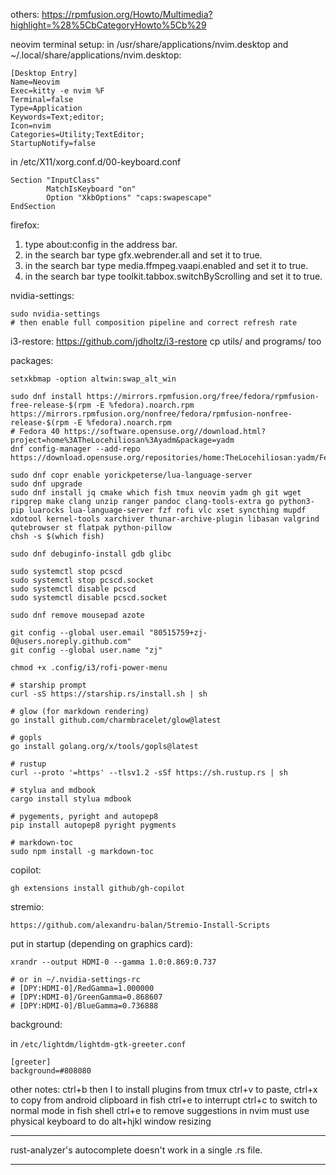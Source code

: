 others:
https://rpmfusion.org/Howto/Multimedia?highlight=%28%5CbCategoryHowto%5Cb%29

neovim terminal setup:
in /usr/share/applications/nvim.desktop and ~/.local/share/applications/nvim.desktop:
```
[Desktop Entry]
Name=Neovim
Exec=kitty -e nvim %F
Terminal=false
Type=Application
Keywords=Text;editor;
Icon=nvim
Categories=Utility;TextEditor;
StartupNotify=false
```

in /etc/X11/xorg.conf.d/00-keyboard.conf
```
Section "InputClass"
        MatchIsKeyboard "on"
        Option "XkbOptions" "caps:swapescape"
EndSection
```

firefox:
1. type about:config in the address bar.
2. in the search bar type gfx.webrender.all and set it to true.
3. in the search bar type media.ffmpeg.vaapi.enabled and set it to true.
4. in the search bar type toolkit.tabbox.switchByScrolling and set it to true.


nvidia-settings:
```
sudo nvidia-settings
# then enable full composition pipeline and correct refresh rate
```

i3-restore:
https://github.com/jdholtz/i3-restore
cp utils/ and programs/ too

packages:
```
setxkbmap -option altwin:swap_alt_win

sudo dnf install https://mirrors.rpmfusion.org/free/fedora/rpmfusion-free-release-$(rpm -E %fedora).noarch.rpm https://mirrors.rpmfusion.org/nonfree/fedora/rpmfusion-nonfree-release-$(rpm -E %fedora).noarch.rpm
# Fedora 40 https://software.opensuse.org//download.html?project=home%3ATheLocehiliosan%3Ayadm&package=yadm
dnf config-manager --add-repo https://download.opensuse.org/repositories/home:TheLocehiliosan:yadm/Fedora_40/home:TheLocehiliosan:yadm.repo

sudo dnf copr enable yorickpeterse/lua-language-server
sudo dnf upgrade
sudo dnf install jq cmake which fish tmux neovim yadm gh git wget ripgrep make clang unzip ranger pandoc clang-tools-extra go python3-pip luarocks lua-language-server fzf rofi vlc xset syncthing mupdf xdotool kernel-tools xarchiver thunar-archive-plugin libasan valgrind qutebrowser st flatpak python-pillow
chsh -s $(which fish)

sudo dnf debuginfo-install gdb glibc

sudo systemctl stop pcscd
sudo systemctl stop pcscd.socket
sudo systemctl disable pcscd
sudo systemctl disable pcscd.socket

sudo dnf remove mousepad azote

git config --global user.email "80515759+zj-0@users.noreply.github.com"
git config --global user.name "zj"

chmod +x .config/i3/rofi-power-menu

# starship prompt
curl -sS https://starship.rs/install.sh | sh

# glow (for markdown rendering)
go install github.com/charmbracelet/glow@latest

# gopls
go install golang.org/x/tools/gopls@latest

# rustup
curl --proto '=https' --tlsv1.2 -sSf https://sh.rustup.rs | sh

# stylua and mdbook
cargo install stylua mdbook

# pygements, pyright and autopep8
pip install autopep8 pyright pygments

# markdown-toc
sudo npm install -g markdown-toc
```

copilot:
```
gh extensions install github/gh-copilot
```

stremio:
```
https://github.com/alexandru-balan/Stremio-Install-Scripts
```

put in startup (depending on graphics card):
```
xrandr --output HDMI-0 --gamma 1.0:0.869:0.737

# or in ~/.nvidia-settings-rc
# [DPY:HDMI-0]/RedGamma=1.000000
# [DPY:HDMI-0]/GreenGamma=0.868607
# [DPY:HDMI-0]/BlueGamma=0.736888
```

background:

in `/etc/lightdm/lightdm-gtk-greeter.conf`

```
[greeter]
background=#808080
```


other notes:
ctrl+b then I to install plugins from tmux
ctrl+v to paste, ctrl+x to copy from android clipboard in fish
ctrl+e to interrupt
ctrl+c to switch to normal mode in fish shell
ctrl+e to remove suggestions in nvim
must use physical keyboard to do alt+hjkl window resizing

---

rust-analyzer's autocomplete doesn't work in a single .rs file.

---

